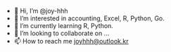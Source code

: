 - 👋 Hi, I’m @joy-hhh
- 👀 I’m interested in accounting, Excel, R, Python, Go.
- 🌱 I’m currently learning R, Python.
- 💞️ I’m looking to collaborate on ...
- 📫 How to reach me joyhhh@outlook.kr

<!---
joy-hhh/joy-hhh is a ✨ special ✨ repository because its `README.md` (this file) appears on your GitHub profile.
You can click the Preview link to take a look at your changes.
--->
